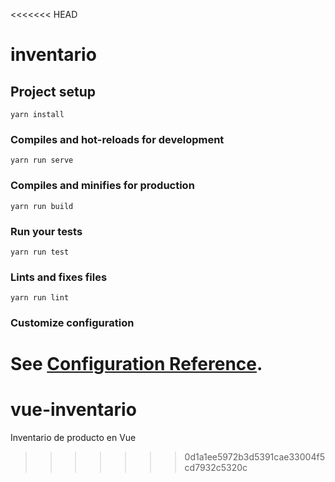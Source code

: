 <<<<<<< HEAD
# inventario

## Project setup
```
yarn install
```

### Compiles and hot-reloads for development
```
yarn run serve
```

### Compiles and minifies for production
```
yarn run build
```

### Run your tests
```
yarn run test
```

### Lints and fixes files
```
yarn run lint
```

### Customize configuration
See [Configuration Reference](https://cli.vuejs.org/config/).
=======
# vue-inventario
Inventario de producto en Vue
>>>>>>> 0d1a1ee5972b3d5391cae33004f5cd7932c5320c
